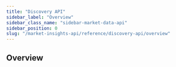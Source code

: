 ```yaml
---
title: "Discovery API"
sidebar_label: "Overview"
sidebar_class_name: "sidebar-market-data-api"
sidebar_position: 0
slug: "/market-insights-api/reference/discovery-api/overview"
---
```


## Overview
